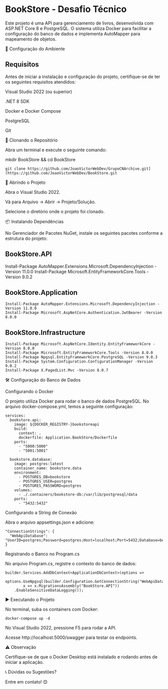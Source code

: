 # BookStore - Desafio Técnico

Este projeto é uma API para gerenciamento de livros, desenvolvida com ASP.NET Core 8 e PostgreSQL. O sistema utiliza Docker para facilitar a configuração do banco de dados e implementa AutoMapper para mapeamento de objetos.

📌 Configuração do Ambiente

## Requisitos

Antes de iniciar a instalação e configuração do projeto, certifique-se de ter os seguintes requisitos atendidos:

Visual Studio 2022 (ou superior)

.NET 8 SDK

Docker e Docker Compose

PostgreSQL

Git

🚀 Clonando o Repositório

Abra um terminal e execute o seguinte comando:

mkdir BookStore && cd BookStore
```
git clone https://github.com/JoaoVictorWebDev/GrupoCNArchive.git](https://github.com/JoaoVictorWebDev/BookStore.git
```
📂 Abrindo o Projeto

Abra o Visual Studio 2022.

Vá para Arquivo → Abrir → Projeto/Solução.

Selecione o diretório onde o projeto foi clonado.

📦 Instalando Dependências

No Gerenciador de Pacotes NuGet, instale os seguintes pacotes conforme a estrutura do projeto:

## BookStore.API

Install-Package AutoMapper.Extensions.Microsoft.DependencyInjection -Version 11.0.0
Install-Package Microsoft.EntityFrameworkCore.Tools -Version 9.0.2

## BookStore.Application
```
Install-Package AutoMapper.Extensions.Microsoft.DependencyInjection -Version 11.0.0
Install-Package Microsoft.AspNetCore.Authentication.JwtBearer -Version 8.0.0
```
## BookStore.Infrastructure
```
Install-Package Microsoft.AspNetCore.Identity.EntityFrameworkCore -Version 8.0.0
Install-Package Microsoft.EntityFrameworkCore.Tools -Version 8.0.0
Install-Package Npgsql.EntityFrameworkCore.PostgreSQL -Version 9.0.3
Install-Package System.Configuration.ConfigurationManager -Version 9.0.2
Install-Package X.PagedList.Mvc -Version 8.0.7
```
🛠️ Configuração do Banco de Dados

Configurando o Docker

O projeto utiliza Docker para rodar o banco de dados PostgreSQL. No arquivo docker-compose.yml, temos a seguinte configuração:
```
services:
  bookstore.api:
    image: ${DOCKER_REGISTRY-}bookstoreapi
    build:
      context: .
      dockerfile: Application.BookStore/Dockerfile
    ports:
      - "5000:5000"
      - "5001:5001"

  bookstore.database:
    image: postgres:latest
    container_name: bookstore.data
    environment:
      - POSTGRES_DB=bookstore
      - POSTGRES_USER=postgres
      - POSTGRES_PASSWORD=postgres
    volumes:
      - ./.containers/bookstore-db:/var/lib/postgresql/data
    ports:
      - "5432:5432"
```
Configurando a String de Conexão

Abra o arquivo appsettings.json e adicione:
```
"ConnectionStrings": {
  "WebApiDatabase": "UserID=postgres;Password=postgres;Host=localhost;Port=5432;Database=bookstore"
}
```
Registrando o Banco no Program.cs

No arquivo Program.cs, registre o contexto do banco de dados:
```
builder.Services.AddDbContext<ApplicationDbContext>(options =>
    options.UseNpgsql(builder.Configuration.GetConnectionString("WebApiDatabase"),
        x => x.MigrationsAssembly("BookStore.API"))
    .EnableSensitiveDataLogging());
```
▶️ Executando o Projeto

No terminal, suba os containers com Docker:
```
docker-compose up -d
```
No Visual Studio 2022, pressione F5 para rodar a API.

Acesse http://localhost:5000/swagger para testar os endpoints.

⚠️ Observação

Certifique-se de que o Docker Desktop está instalado e rodando antes de iniciar a aplicação.

📞 Dúvidas ou Sugestões?

Entre em contato! 😊

